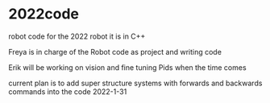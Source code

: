 # 2022code
robot code for the 2022 robot it is in C++ 

Freya is in charge of the Robot code as project and writing code 

Erik will be working on vision and fine tuning Pids when the time comes 

current plan is to add super structure systems with forwards and backwards commands into the code 2022-1-31
